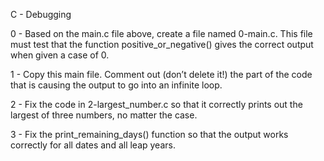 C - Debugging

0 - Based on the main.c file above, create a file named 0-main.c. This file must test that the function positive_or_negative() gives the correct output when given a case of 0.

1 - Copy this main file. Comment out (don’t delete it!) the part of the code that is causing the output to go into an infinite loop.

2 - Fix the code in 2-largest_number.c so that it correctly prints out the largest of three numbers, no matter the case.

3 - Fix the print_remaining_days() function so that the output works correctly for all dates and all leap years.
